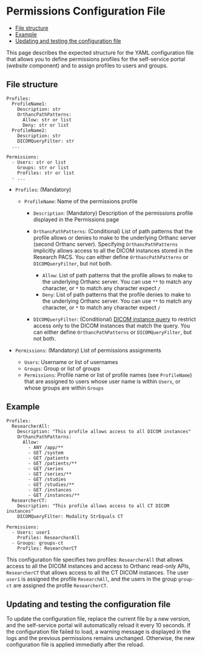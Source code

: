 # Permissions Configuration File

* [File structure](#file-structure)
* [Example](#example)
* [Updating and testing the configuration file](#updating-and-testing-the-configuration-file)

This page describes the expected structure for the YAML configuration file that allows you to define permissions profiles for the self-service portal (*website* component) and to assign profiles to users and groups.

## File structure

```
Profiles:
  ProfileName1:
    Description: str
    OrthancPathPatterns:
      Allow: str or list
      Deny: str or list
  ProfileName2:
    Description: str
    DICOMQueryFilter: str
  ...
  
Permissions:
  - Users: str or list
    Groups: str or list
    Profiles: str or list
  - ...
```

* `Profiles`: (Mandatory)
  * `ProfileName`: Name of the permissions profile
    * `Description`: (Mandatory) Description of the permissions profile displayed in the Permissions page
    * `OrthancPathPatterns`: (Conditional) List of path patterns that the profile allows or denies to make to the underlying Orthanc server (second Orthanc server). Specifying `OrthancPathPatterns` implicitly allows access to all the DICOM instances stored in the Research PACS. You can either define `OrthancPathPatterns` or `DICOMQueryFilter`, but not both.
      * `Allow`: List of path patterns that the profile allows to make to the underlying Orthanc server. You can use `**` to match any character, or `*` to match any character expect `/`
      * `Deny`: List of path patterns that the profile denies to make to the underlying Orthanc server. You can use `**` to match any character, or `*` to match any character expect `/`

    * `DICOMQueryFilter`: (Conditional) [DICOM instance query](dicom-instance-query.md) to restrict access only to the DICOM instances that match the query. You can either define `OrthancPathPatterns` or `DICOMQueryFilter`, but not both. 
    
* `Permissions`: (Mandatory) List of permissions assignments
  * `Users`: Username or list of usernames
  * `Groups`: Group or list of groups
  * `Permissions`: Profile name or list of profile names (see `ProfileName`) that are assigned to users whose user name is within `Users`, or whose groups are within `Groups`

## Example

```
Profiles:
  ResearcherAll:
    Description: "This profile allows access to all DICOM instances"
    OrthancPathPatterns:
      Allow:
        - ANY /app/**
        - GET /system
        - GET /patients
        - GET /patients/**
        - GET /series
        - GET /series/**
        - GET /studies
        - GET /studies/**
        - GET /instances
        - GET /instances/**
  ResearcherCT:
    Description: "This profile allows access to all CT DICOM instances"
    DICOMQueryFilter: Modality StrEquals CT

Permissions:
  - Users: user1
    Profiles: ResearcherAll
  - Groups: groups-ct
    Profiles: ResearcherCT
```

This configuration file specifies two profiles: `ResearcherAll` that allows access to all the DICOM instances and access to Orthanc read-only APIs, `ResearcherCT` that allows access to all the CT DICOM instances. The user `user1` is assigned the profile `ResearchAll`, and the users in the group `group-ct` are assigned the profile `ResearcherCT`.

## Updating and testing the configuration file

To update the configuration file, replace the current file by a new version, and the self-service portal will automatically reload it every 10 seconds. If the configuration file failed to load, a warning message is displayed in the logs and the previous permissions remains unchanged. Otherwise, the new configuration file is applied immediatly after the reload.
